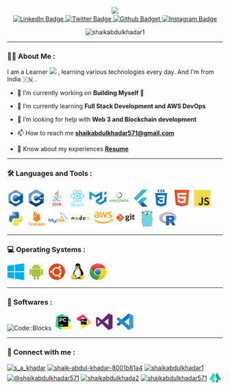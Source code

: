 <div id="heading-gif" align="center">
  <img src="https://media.giphy.com/media/qgQUggAC3Pfv687qPC/giphy.gif"><br>
  <a href="https://www.linkedin.com/in/shaik-abdul-khadar-8001b81a4/">
    <img src="https://img.shields.io/badge/LinkedIn-blue?style=for-the-badge&logo=linkedin&logoColor=white" alt="LinkedIn Badge"/>
  </a>
  <a href="https://twitter.com/S_A_Khadar">
    <img src="https://img.shields.io/badge/Twitter-blue?style=for-the-badge&logo=twitter&logoColor=white" alt="Twitter Badge"/>
  </a>
  <a href="https://github.com/shaikabdulkhadar1">
    <img src="https://img.shields.io/badge/github-gray?style=for-the-badge&logo=github&logoColor=white" alt="Github Badget"/>
  </a>
  <a href="https://instagram.com/shaikabdulkhadar1">
    <img src="https://img.shields.io/badge/Instagram-E4405F?style=for-the-badge&logo=instagram&logoColor=white" alt="Instagram Badge"/>
  </a><br>
  <p> <img src="https://komarev.com/ghpvc/?username=shaikabdulkhadar1&label=Profile%20views&color=0e75b6&style=flat" alt="shaikabdulkhadar1" /> </p>
</div>

---

### :man_technologist: About Me :
I am a Learner <img src="https://media.giphy.com/media/WUlplcMpOCEmTGBtBW/giphy.gif" width="30"> , learning various technologies every day. And I'm from India :india:	.

- 🔭 I’m currently working on **Building Myself 💪**

- 🌱 I’m currently learning **Full Stack Development and AWS DevOps**

- 🤝 I’m looking for help with **Web 3 and Blockchain development**

- 📫 How to reach me **shaikabdulkhadar571@gmail.com**

- 📄 Know about my experiences <a href="https://drive.google.com/file/d/11fH9iu_UNRPw5MtLueAPRjFFQnA-mIOG/view?usp=sharing">**Resume**</a>

---

### :hammer_and_wrench: Languages and Tools :
<div>
  <img src="https://github.com/devicons/devicon/blob/master/icons/c/c-original.svg" title="C" alt="C Lang" width="40" height="40"/>&nbsp;
  <img src="https://github.com/devicons/devicon/blob/master/icons/cplusplus/cplusplus-original.svg" title="cpp" alt="C++" width="40" height="40"/>&nbsp;
  <img src="https://github.com/devicons/devicon/blob/master/icons/java/java-original-wordmark.svg" title="Java" alt="Java" width="40" height="40"/>&nbsp;
  <img src="https://github.com/devicons/devicon/blob/master/icons/react/react-original-wordmark.svg" title="React" alt="React" width="40" height="40"/>&nbsp;
  <img src="https://github.com/devicons/devicon/blob/master/icons/materialui/materialui-original.svg" title="Material UI" alt="Material UI" width="40" height="40"/>&nbsp;
  <img src="https://github.com/devicons/devicon/blob/master/icons/anaconda/anaconda-original-wordmark.svg" title="Anaconda" alt="Anaconda" width="45" height="45"/>&nbsp;
  <img src="https://github.com/devicons/devicon/blob/master/icons/flutter/flutter-original.svg" title="Flutter" alt="Flutter" width="40" height="40"/>&nbsp;
  <img src="https://github.com/devicons/devicon/blob/master/icons/css3/css3-plain-wordmark.svg"  title="CSS3" alt="CSS" width="40" height="40"/>&nbsp;
  <img src="https://github.com/devicons/devicon/blob/master/icons/html5/html5-original.svg" title="HTML5" alt="HTML" width="40" height="40"/>&nbsp;
  <img src="https://github.com/devicons/devicon/blob/master/icons/javascript/javascript-original.svg" title="JavaScript" alt="JavaScript" width="40" height="40"/>&nbsp;
  <img src="https://github.com/devicons/devicon/blob/master/icons/python/python-original.svg" title="python" alt="Python" width="40" height="40"/>&nbsp;
  <img src="https://github.com/devicons/devicon/blob/master/icons/firebase/firebase-plain-wordmark.svg" title="Firebase" alt="Firebase" width="40" height="40"/>&nbsp;
  <img src="https://github.com/devicons/devicon/blob/master/icons/mysql/mysql-original-wordmark.svg" title="MySQL"  alt="MySQL" width="45" height="45"/>&nbsp;
  <img src="https://github.com/devicons/devicon/blob/master/icons/nodejs/nodejs-original-wordmark.svg" title="NodeJS" alt="NodeJS" width="45" height="45"/>&nbsp;
  <img src="https://github.com/devicons/devicon/blob/master/icons/amazonwebservices/amazonwebservices-plain-wordmark.svg" title="AWS" alt="AWS" width="45" height="45"/>&nbsp;
  <img src="https://github.com/devicons/devicon/blob/master/icons/git/git-original-wordmark.svg" title="Git" **alt="Git" width="45" height="45"/>&nbsp;
  <img src="https://github.com/devicons/devicon/blob/master/icons/go/go-original.svg" title="go lang" alt="Go Lang" height="40" width="40"/>&nbsp;
  <img src="https://github.com/devicons/devicon/blob/master/icons/r/r-original.svg" title="r" alt="R" height="40" width="40"/>&nbsp;
</div>

---

### :computer: Operating Systems :
<div>
  <img src="https://github.com/devicons/devicon/blob/master/icons/windows8/windows8-original.svg" title="windows" alt="Windows" width="40" height="40"/>&nbsp;
  <img src="https://github.com/devicons/devicon/blob/master/icons/android/android-original.svg" title="android" alt="Android" width="40" height="40"/>&nbsp;
  <img src="https://github.com/devicons/devicon/blob/master/icons/ubuntu/ubuntu-plain.svg" title="ubuntu" height="Ubuntu" width="40" height="40"/>&nbsp;
  <img src="https://github.com/devicons/devicon/blob/master/icons/linux/linux-original.svg" title="linux" alt="Linux" width="40" height="40"/>&nbsp;
  <img src="https://github.com/devicons/devicon/blob/master/icons/chrome/chrome-original.svg" title="google chrom" alt="Chrome OS" height="40" width="40"/>&nbsp;
</div>

---

### :floppy_disk: Softwares :
<div>
   <img src="https://github.com/shaikabdulkhadar1/ShaikAbdulKhadar.github.io/blob/main/code-block-svgrepo-com.svg" title="code blocks" alt="Code::Blocks" height="40" width="40"/>&nbsp;
   <img src="https://github.com/devicons/devicon/blob/master/icons/pycharm/pycharm-original.svg" title="pycharm" alt="PyCharm" height="40" width="40"/>&nbsp;
   <img src="https://github.com/devicons/devicon/blob/master/icons/jetbrains/jetbrains-original.svg" title="jetbrains" alt="JetBrains" height="40" width="40"/>&nbsp;
   <img src="https://github.com/devicons/devicon/blob/master/icons/visualstudio/visualstudio-plain.svg" title="visual studio" alt="Visual Studio" height="40" width="40"/>&nbsp;
   <img src="https://github.com/devicons/devicon/blob/master/icons/vscode/vscode-original.svg" title="vscode" alt="VSCode" height="40" width="40"/>&nbsp;
</div>
                                                                                                                                                 
---

### 🤝 Connect with me :<p align="left">
<a href="https://twitter.com/s_a_khadar" target="blank"><img align="center" src="https://raw.githubusercontent.com/rahuldkjain/github-profile-readme-generator/master/src/images/icons/Social/twitter.svg" alt="s_a_khadar" height="30" width="40" /></a>
<a href="https://linkedin.com/in/shaik-abdul-khadar-8001b81a4" target="blank"><img align="center" src="https://raw.githubusercontent.com/rahuldkjain/github-profile-readme-generator/master/src/images/icons/Social/linked-in-alt.svg" alt="shaik-abdul-khadar-8001b81a4" height="30" width="40" /></a>
<a href="https://instagram.com/shaikabdulkhadar1" target="blank"><img align="center" src="https://raw.githubusercontent.com/rahuldkjain/github-profile-readme-generator/master/src/images/icons/Social/instagram.svg" alt="shaikabdulkhadar1" height="30" width="40" /></a>
<a href="https://medium.com/@shaikabdulkhadar571" target="blank"><img align="center" src="https://raw.githubusercontent.com/rahuldkjain/github-profile-readme-generator/master/src/images/icons/Social/medium.svg" alt="@shaikabdulkhadar571" height="30" width="40" /></a>
<a href="https://www.hackerrank.com/shaikabdulkhada2" target="blank"><img align="center" src="https://raw.githubusercontent.com/rahuldkjain/github-profile-readme-generator/master/src/images/icons/Social/hackerrank.svg" alt="shaikabdulkhada2" height="30" width="40" /></a>
<a href="https://www.leetcode.com/shaikabdulkhadar571" target="blank"><img align="center" src="https://raw.githubusercontent.com/rahuldkjain/github-profile-readme-generator/master/src/images/icons/Social/leet-code.svg" alt="shaikabdulkhadar571" height="30" width="40" /></a>
<a href="https://linktr.ee/shaikabdulkhadar" target="blank"><img align="center" src="https://github.com/shaikabdulkhadar1/shaikabdulkhadar1/blob/main/icons8-linktree.svg" height="30" width="30" alt="ShaikAbdulKhadar"/></a>
</p>
